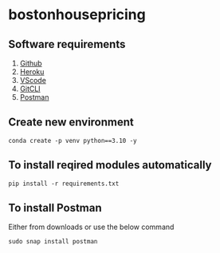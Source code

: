 # bostonhousepricing

## Software requirements
1. [Github](https://github.com)
2. [Heroku](https://heroku.com)
3. [VScode](https://code.visualstudio.com/download)
4. [GitCLI](https://git-scm.com/downloads)
5. [Postman](https://www.postman.com/downloads/)

## Create new environment

```
conda create -p venv python==3.10 -y
```

## To install reqired modules automatically

```
pip install -r requirements.txt
```

## To install Postman
Either from downloads or use the below command 
```
sudo snap install postman
```